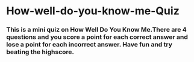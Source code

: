 # How-well-do-you-know-me-Quiz
 
 ### This is a mini quiz on __**How Well Do You Know Me**__.There are 4 questions and you score a point for each correct answer and lose a point for each incorrect answer. Have fun and try beating the highscore.
 
